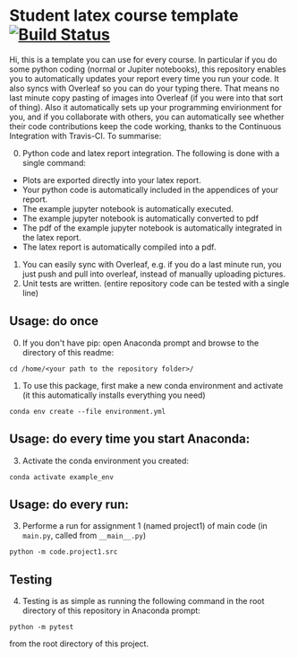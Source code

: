 # Student latex course template [![Build Status](https://travis-ci.com/a-t-0/Code-LatexReportTemplate.svg?branch=main)](https://travis-ci.com/a-t-0/Code-LatexReportTemplate)

Hi, this is a template you can use for every course. In particular if you do some python coding (normal or Jupiter notebooks), this repository enables you to automatically updates your report every time you run your code. It also syncs with Overleaf so you can do your typing there. That means no last minute copy pasting of images into Overleaf (if you were into that sort of thing). Also it automatically sets up your programming envirionment for you, and if you collaborate with others, you can automatically see whether their code contributions keep the code working, thanks to the Continuous Integration with Travis-CI. To summarise:

0. Python code and latex report integration. The following is done with a single command: 
  - Plots are exported directly into your latex report.
  - Your python code is automatically included in the appendices of your report.
  - The example jupyter notebook is automatically executed.
  - The example jupyter notebook is automatically converted to pdf
  - The pdf of the example jupyter notebook is automatically integrated in the latex report.
  - The latex report is automatically compiled into a pdf.
1. You can easily sync with Overleaf, e.g. if you do a last minute run, you just push and pull into overleaf, instead of manually uploading pictures.
2. Unit tests are written. (entire repository code can be tested with a single line)

## Usage: do once

0. If you don't have pip: open Anaconda prompt and browse to the directory of this readme:
```
cd /home/<your path to the repository folder>/
```

1. To use this package, first make a new conda environment and activate (it this automatically installs everything you need)
```
conda env create --file environment.yml
```

## Usage: do every time you start Anaconda:

3. Activate the conda environment you created:
```
conda activate example_env
```

## Usage: do every run:

3. Performe a run for assignment 1 (named project1) of main code (in `main.py`, called from `__main__.py`)
```
python -m code.project1.src
```

## Testing

4. Testing is as simple as running the following command in the root directory of this repository in Anaconda prompt:
```
python -m pytest
```
from the root directory of this project.

<!-- Un-wrapped URL's below (Mostly for Badges) -->
[black_badge]: https://img.shields.io/badge/code%20style-black-000000.svg
[python_badge]: https://img.shields.io/badge/python-3.8-blue.svg
[apache_badge]: https://img.shields.io/badge/license-Apache%202.0-brightgreen.svg
